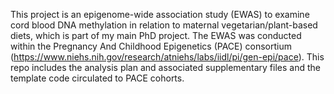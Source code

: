 This project is an epigenome-wide association study (EWAS) to examine cord blood DNA methylation in relation to maternal vegetarian/plant-based diets, which is part of my main PhD project.
The EWAS was conducted within the Pregnancy And Childhood Epigenetics (PACE) consortium (https://www.niehs.nih.gov/research/atniehs/labs/iidl/pi/gen-epi/pace).
This repo includes the analysis plan and associated supplementary files and the template code circulated to PACE cohorts.
